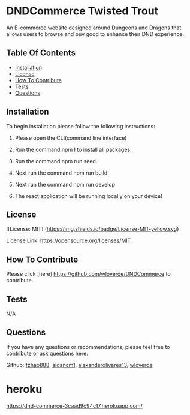 # DNDCommerce Twisted Trout
An E-commerce website designed around Dungeons and Dragons that allows users to browse and buy good to enhance their DND experience.

## Table Of Contents
- [Installation](#installation)
- [License](#license)
- [How To Contribute](#how-to-contribute)
- [Tests](#tests)
- [Questions](#questions)

## Installation
To begin installation please follow the following instructions:

1. Please open the CLI(command line interface)

2. Run the command npm I to install all packages.

3. Run the command npm run seed.

4. Next run the command npm run build

5. Next run the command npm run develop

6. The react application will be running locally on your device!

## License
![License: MIT]
(https://img.shields.io/badge/License-MIT-yellow.svg)

License Link:
https://opensource.org/licenses/MIT

## How To Contribute
Please click [here]
https://github.com/wloverde/DNDCommerce to contribute.

## Tests
N/A

## Questions
If you have any questions or recommendations, please feel free to contribute or ask questions here:

Github: [fzhao888](https://github.com/fzhao888), [aidancm1](https://github.com/Aidancm1), [alexanderolivares13](https://github.com/alexanderolivares13), [wloverde](https://github.com/wloverde)

# heroku
https://dnd-commerce-3caad9c94c17.herokuapp.com/